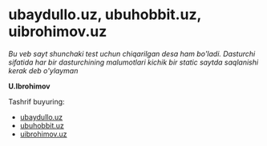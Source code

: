 # ubaydullo.uz, ubuhobbit.uz, uibrohimov.uz

*Bu veb sayt shunchaki test uchun chiqarilgan desa ham bo'ladi. Dasturchi sifatida har bir dasturchining malumotlari kichik bir static saytda saqlanishi kerak deb o'ylayman*

**U.Ibrohimov**

Tashrif buyuring: 
- [ubaydullo.uz](https://ubaydullo.uz)
- [ubuhobbit.uz](https://ubuhobbit.uz)
- [uibrohimov.uz](https://uibrohimov.uz)


